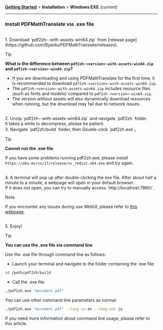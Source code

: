 [**Getting Started**](./getting-started.md) > **Installation** > **Windows EXE** _(current)_

---

### Install PDFMathTranslate via .exe file

<br>
1. Download `pdf2zh-<version>-with-assets-win64.zip` from [release page](https://github.com/Byaidu/PDFMathTranslate/releases). 

> [!TIP]
> **What is the difference between `pdf2zh-<version>-with-assets-win64.zip` and `pdf2zh-<version>-win64.zip`?**
> - If you are downloading and using PDFMathTranslate for the first time, it is recommended to download `pdf2zh-<version>-with-assets-win64.zip`.
> - The `pdf2zh-<version>-with-assets-win64.zip` includes resource files (such as fonts and models) compared to `pdf2zh-<version>-win64.zip`.
> - The version without assets will also dynamically download resources when running, but the download may fail due to network issues.

<br>
2. Unzip `pdf2zh-<version>-with-assets-win64.zip` and navigate `pdf2zh` folder.
<br>
It takes a while to decompress, please be patient.

<br>
3. Navigate `pdf2zh/build` folder, then Double-click `pdf2zh.exe`。

> [!TIP]
> **Cannot run the .exe file**
>
> If you have some problems running pdf2zh.exe, please install `https://aka.ms/vs/17/release/vc_redist.x64.exe` and try again.

<br>
4. A terminal will pop up after double-clicking the exe file. After about half a minute to a minute, a webpage will open in your default browser. 
<br>
If it does not open, you can try to manually access `http://localhost:7860/`.

> [!NOTE]
>
> If you encounter any issues during use WebUI, please refer to [this webpage](./USAGE_webui.md).

<br>
5. Enjoy!

> [!TIP]
> **You can use the .exe file via command line**
>
> Use the .exe file through command line as follows:
>
> - Launch your terminal and navigate to the folder containing the .exe file:
>
> ```bash
> cd /path/pdf2zh/build
> ```
>
> - Call the .exe file:
>
> ```bash
> ./pdf2zh.exe "document.pdf"
> ```
>
> You can use other command line parameters as normal:
>
> ```bash
> ./pdf2zh.exe "document.pdf" --lang-in en --lang-out ja
> ```
>
> If you need more information about command line usage, please refer to this article.
